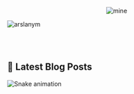 <div align="center">
  
![mine](https://user-images.githubusercontent.com/104521101/230166113-c0f96eb9-20ef-4d8f-824b-842ffea88b7f.png)
  
</div>
  
<p align="left"> <img src="https://komarev.com/ghpvc/?username=arslanym&label=Profile%20views&color=0e75b6&style=flat" alt="arslanym" /> </p>

<br/>
<br/>


## 🚨 Latest Blog Posts
<!-- HASHNODE_BLOG:START -->
<!-- HASHNODE_BLOG:END -->

 
 

<img src="https://raw.githubusercontent.com/maurodesouza/maurodesouza/blob/output/snake.svg" alt="Snake animation" />







